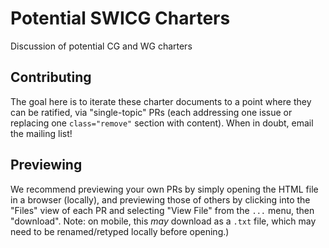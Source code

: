 # Potential SWICG Charters

Discussion of potential CG and WG charters

## Contributing

The goal here is to iterate these charter documents to a point where they can be ratified, via "single-topic" PRs (each addressing one issue or replacing one `class="remove"` section with content).
When in doubt, email the mailing list!

## Previewing

We recommend previewing your own PRs by simply opening the HTML file in a browser (locally), and previewing those of others by clicking into the "Files" view of each PR and selecting "View File" from the `...` menu, then "download".
Note: on mobile, this _may_ download as a `.txt` file, which may need to be renamed/retyped locally before opening.)
